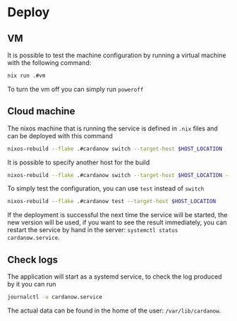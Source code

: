 # Deploy
## VM
It is possible to test the machine configuration by running a virtual machine with the following command:
```bash
nix run .#vm
```
To turn the vm off you can simply run `poweroff`

## Cloud machine
The nixos machine that is running the service is defined in `.nix` files and can be deployed with this command
```bash
nixos-rebuild --flake .#cardanow switch --target-host $HOST_LOCATION
```
It is possible to specify another host for the build
```bash
nixos-rebuild --flake .#cardanow switch --target-host $HOST_LOCATION --build-host $BUILDER_LOCATION 
```

To simply test the configuration, you can use `test` instead of `switch`
```bash
nixos-rebuild --flake .#cardanow test --target-host $HOST_LOCATION
```

If the deployment is successful the next time the service will be started, the new version will be used, if you want to see the result immediately, you can restart the service by hand in the server: `systemctl status cardanow.service`. 

## Check logs
The application will start as a systemd service, to check the log produced by it you can run
```bash
journalctl -u cardanow.service
```

The actual data can be found in the home of the user: `/var/lib/cardanow`.
